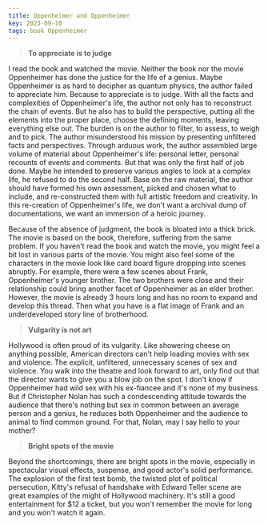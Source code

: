```yaml
---
title: Oppenheimer and Oppenheimer
key: 2023-09-10
tags: book Oppenheimer
---
```

> **To appreciate is to judge**

I read the book and watched the movie. Neither the book nor the movie Oppenheimer has done the justice for the life of a genius. 
Maybe Oppenheimer is as hard to decipher as quantum physics, the author failed to appreciate him.
Because to appreciate is to judge. With all the facts and complexities of Oppenheimer's life, the author not only has to reconstruct 
the chain of events. But he also has to build the perspective, putting all the elements into the proper place, 
choose the defining moments, leaving everything else out. The burden is on the author to filter, to assess, to weigh and to pick. 
The author misunderstood his mission by presenting unfiltered facts and perspectives. Through arduous work, the author 
assembled large volume of material about Oppenheimer's life: personal letter, personal recounts of events and comments. 
But that was only the first half of job done. Maybe he intended to preserve various angles to look at a complex life, he refused to do 
the second half. Base on the raw material, the author should have formed his own assessment, picked and chosen what to include, 
and re-constructed them with full artistic freedom and creativity. In this re-creation of Oppenheimer's life, we don't want a archival dump of documentations, 
we want an immersion of a heroic journey.  

Because of the absence of judgment, the book is bloated into a thick brick. The movie is based on the book, therefore, suffering from the same problem. 
If you haven't read the book and watch the movie, you might feel a bit lost in various parts of the movie. You might also feel some of the characters in the 
movie look like card board figure dropping into scenes abruptly. For example, there were a few scenes about Frank, Oppenheimer's younger brother. 
The two brothers were close and their relationship could bring another facet of Oppenheimer as an elder brother. However, 
the movie is already 3 hours long and has no room to expand and develop this thread. Then what you have is a flat image of Frank and an underdeveloped story line of brotherhood. 

> **Vulgarity is not art**

Hollywood is often proud of its vulgarity. Like showering cheese on anything possible, American directors can't help loading movies with sex and violence. The explicit, 
unfiltered, unnecessary scenes of sex and violence. You walk into the theatre and look forward to art, only find out that the director wants to give you a blow 
job on the spot. I don't know if Oppenheimer had wild sex with his ex-fiancee and it's none of my business. But if Christopher Nolan has such a condescending 
attitude towards the audience that there's nothing but sex in common between an average person and a genius, he reduces both Oppenheimer and the audience to 
animal to find common ground. For that, Nolan, may I say hello to your mother?


> **Bright spots of the movie**

Beyond the shortcomings, there are bright spots in the movie, especially in spectacular visual effects, suspense, and good actor's solid performance. 
The explosion of the first test bomb, the twisted plot of political persecution, Kitty's refusal of handshake with Edward Teller scene are great examples of the might of Hollywood machinery.
It's still a good entertainment for $12 a ticket, but you won't remember the movie for long and you won't watch it again. 


